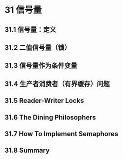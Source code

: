 # 31 信号量

## 31.1 信号量：定义

## 31.2 二值信号量（锁）

## 31.3 信号量作为条件变量

## 31.4 生产者消费者（有界缓存）问题

## 31.5 Reader-Writer Locks

## 31.6 The Dining Philosophers

## 31.7 How To Implement Semaphores

## 31.8 Summary


